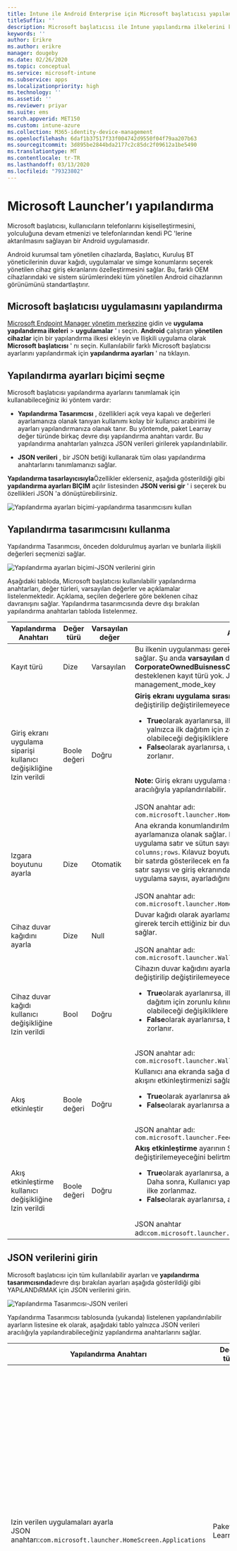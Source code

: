 ```yaml
---
title: Intune ile Android Enterprise için Microsoft başlatıcısı yapılandırma
titleSuffix: ''
description: Microsoft başlatıcısı ile Intune yapılandırma ilkelerini kullanın.
keywords: ''
author: Erikre
ms.author: erikre
manager: dougeby
ms.date: 02/26/2020
ms.topic: conceptual
ms.service: microsoft-intune
ms.subservice: apps
ms.localizationpriority: high
ms.technology: ''
ms.assetid: ''
ms.reviewer: priyar
ms.suite: ems
search.appverid: MET150
ms.custom: intune-azure
ms.collection: M365-identity-device-management
ms.openlocfilehash: 6daf1b37517f33f004742d9550f04f79aa207b63
ms.sourcegitcommit: 3d895be2844bda2177c2c85dc2f09612a1be5490
ms.translationtype: MT
ms.contentlocale: tr-TR
ms.lasthandoff: 03/13/2020
ms.locfileid: "79323802"
---
```

# <a name="configure-microsoft-launcher"></a>Microsoft Launcher’ı yapılandırma

Microsoft başlatıcısı, kullanıcıların telefonlarını kişiselleştirmesini, yolculuğuna devam etmenizi ve telefonlarından kendi PC 'lerine aktarılmasını sağlayan bir Android uygulamasıdır. 

Android kurumsal tam yönetilen cihazlarda, Başlatıcı, Kuruluş BT yöneticilerinin duvar kağıdı, uygulamalar ve simge konumlarını seçerek yönetilen cihaz giriş ekranlarını özelleştirmesini sağlar. Bu, farklı OEM cihazlarındaki ve sistem sürümlerindeki tüm yönetilen Android cihazlarının görünümünü standartlaştırır. 

## <a name="how-to-configure-the-microsoft-launcher-app"></a>Microsoft başlatıcısı uygulamasını yapılandırma 

[Microsoft Endpoint Manager yönetim merkezine](https://go.microsoft.com/fwlink/?linkid=2109431) gidin ve **uygulama yapılandırma ilkeleri** > **uygulamalar** ' ı seçin. **Android** çalıştıran **yönetilen cihazlar** için bir yapılandırma ilkesi ekleyin ve Ilişkili uygulama olarak **Microsoft başlatıcısı** ' nı seçin. Kullanılabilir farklı Microsoft başlatıcısı ayarlarını yapılandırmak için **yapılandırma ayarları** ' na tıklayın. 

## <a name="choosing-a-configuration-settings-format"></a>Yapılandırma ayarları biçimi seçme 

Microsoft başlatıcısı yapılandırma ayarlarını tanımlamak için kullanabileceğiniz iki yöntem vardır: 

- **Yapılandırma Tasarımcısı** , özellikleri açık veya kapalı ve değerleri ayarlamanıza olanak tanıyan kullanımı kolay bir kullanıcı arabirimi ile ayarları yapılandırmanıza olanak tanır. Bu yöntemde, paket Learray değer türünde birkaç devre dışı yapılandırma anahtarı vardır. Bu yapılandırma anahtarları yalnızca JSON verileri girilerek yapılandırılabilir. 

- **JSON verileri** , bir JSON betiği kullanarak tüm olası yapılandırma anahtarlarını tanımlamanızı sağlar. 

**Yapılandırma tasarlayıcısıyla**Özellikler eklerseniz, aşağıda gösterildiği gibi **yapılandırma ayarları BIÇIM** açılır listesinden **JSON verisi gir** ' i seçerek bu özellikleri JSON 'a dönüştürebilirsiniz.

   ![Yapılandırma ayarları biçimi-yapılandırma tasarımcısını kullan](./media/configure-microsoft-launcher/configure-microsoft-launcher-01.png)

## <a name="using-configuration-designer"></a>Yapılandırma tasarımcısını kullanma

Yapılandırma Tasarımcısı, önceden doldurulmuş ayarları ve bunlarla ilişkili değerleri seçmenizi sağlar.

   ![Yapılandırma ayarları biçimi-JSON verilerini girin](./media/configure-microsoft-launcher/configure-microsoft-launcher-02.png)

Aşağıdaki tabloda, Microsoft başlatıcısı kullanılabilir yapılandırma anahtarları, değer türleri, varsayılan değerler ve açıklamalar listelenmektedir. Açıklama, seçilen değerlere göre beklenen cihaz davranışını sağlar. Yapılandırma tasarımcısında devre dışı bırakılan yapılandırma anahtarları tabloda listelenmez.

|    Yapılandırma Anahtarı    |    Değer türü    |    Varsayılan değer    |    Açıklama     |
|---------------------------------------------------|------------------|---------------------|-------------------------------------------------------------------------------------------------------------------------------------------------------------------------------------------------------------------------------------------------------------------------------------------------------------------------------------------------------------------------------------------------------------------------------------------------------------------------------------------------------------------------------------------------------------------------------|
|    Kayıt türü    |    Dize     |    Varsayılan    |    Bu ilkenin uygulanması gereken kayıt türünü ayarlamanıza olanak sağlar. Şu anda **varsayılan** değer **CorporateOwnedBuisnessOnly**' e başvurur. Var olan başka bir desteklenen kayıt türü yok.        JSON anahtar adı: management_mode_key        |
|    Giriş ekranı uygulama siparişi kullanıcı değişikliğine Izin verildi    |    Boole değeri    |    Doğru    |    **Giriş ekranı uygulama sırası** ayarının Son Kullanıcı tarafından değiştirilip değiştirilemeyeceğini belirtmenize olanak tanır.<ul><li>**True**olarak ayarlanırsa, ilkede tanımlanan uygulama sırası yalnızca ilk dağıtım için zorlanır. Daha sonra, Kullanıcı yapmış olabileceği değişikliklere göre ilke zorlanmaz.</li><li>**False**olarak ayarlanırsa, uygulama sırası her eşitlemede zorlanır.</li></ul><br>**Note:** Giriş ekranı uygulama sırası yalnızca JSON Düzenleyicisi aracılığıyla yapılandırılabilir.<br><br>JSON anahtar adı:<br>`com.microsoft.launcher.HomeScreen.AppOrder.UserChangeAllowed`    |
|    Izgara boyutunu ayarla    |    Dize    |    Otomatik    |    Ana ekranda konumlandırılmış uygulamaların kılavuz boyutunu ayarlamanıza olanak sağlar. Kılavuz boyutunu tanımlamak için uygulama satır ve sütun sayısını şu biçimde ayarlayabilirsiniz: `columns;rows`. Kılavuz boyutunu tanımlarsanız, giriş ekranındaki bir satırda gösterilecek en fazla uygulama sayısı, ayarladığınız satır sayısı ve giriş ekranındaki bir sütunda gösterilecek en fazla uygulama sayısı, ayarladığınız sütun sayısı olacak şekilde değişir.<br><br>        JSON anahtar adı:<br>`com.microsoft.launcher.HomeScreen.GridSize`    |
|    Cihaz duvar kağıdını ayarla    |    Dize    |    Null    |    Duvar kağıdı olarak ayarlamak istediğiniz görüntünün URL 'sini girerek tercih ettiğiniz bir duvar kağıdını ayarlamanıza olanak sağlar.<br><br>JSON anahtar adı:<br>`com.microsoft.launcher.Wallpaper.URL`    |
|    Cihaz duvar kağıdı kullanıcı değişikliğine Izin verildi    |    Bool    |    Doğru    |    Cihazın duvar kağıdını ayarla ayarının Son Kullanıcı tarafından değiştirilip değiştirilemeyeceğini belirtmenize olanak tanır.<ul><li>**True**olarak ayarlanırsa, ilkedeki duvar kağıdı yalnızca ilk dağıtım için zorunlu kılınır. Daha sonra, Kullanıcı yapmış olabileceği değişikliklere göre ilke zorlanmaz.</li><li>**False**olarak ayarlanırsa, bu duvar kağıdı her eşitlemede zorlanır.</li></ul><br>JSON anahtar adı:<br>`com.microsoft.launcher.Wallpaper.URL.UserChangeAllowed`        |
|    Akış etkinleştir    |    Boole değeri    |    Doğru    |    Kullanıcı ana ekranda sağa doğru geldiğinde, cihazda Başlatıcı akışını etkinleştirmenizi sağlar.<ul><li>**True**olarak ayarlanırsa akış etkinleştirilir.</li><li>**False**olarak ayarlanırsa akış devre dışı bırakılır.</li></ul><br>JSON anahtar adı:<br>`com.microsoft.launcher.Feed.Enabled`    |
|    Akış etkinleştirme kullanıcı değişikliğine Izin verildi    |    Boole değeri    |    Doğru    |     **Akış etkinleştirme** ayarının Son Kullanıcı tarafından değiştirilip değiştirilemeyeceğini belirtmenize olanak tanır.<ul><li>**True**olarak ayarlanırsa, akış yalnızca ilk dağıtım için zorlanır. Daha sonra, Kullanıcı yapmış olabileceği değişikliklere göre ilke zorlanmaz.</li><li>**False**olarak ayarlanırsa, akış her eşitlemede zorlanır.</li></ul><br>JSON anahtar adı:`com.microsoft.launcher.Feed.Enabled.UserChangeAllowed`    |

## <a name="enter-json-data"></a>JSON verilerini girin

Microsoft başlatıcısı için tüm kullanılabilir ayarları ve **yapılandırma tasarımcısında**devre dışı bırakılan ayarları aşağıda gösterildiği gibi YAPıLANDıRMAK için JSON verilerini girin.

   ![Yapılandırma Tasarımcısı-JSON verileri](./media/configure-microsoft-launcher/configure-microsoft-launcher-03.png)

Yapılandırma Tasarımcısı tablosunda (yukarıda) listelenen yapılandırılabilir ayarların listesine ek olarak, aşağıdaki tablo yalnızca JSON verileri aracılığıyla yapılandırabileceğiniz yapılandırma anahtarlarını sağlar.

|    Yapılandırma Anahtarı    |    Değer türü    |    Varsayılan değer    |    Açıklama     |
|----------------------------------------------------------------------------------------------------|-------------------|-------------------------------------------------------------------------------------|------------------------------------------------------------------------------------------------------------------------------------------------------------------------------------------------------------------------------------------------------------------------------------------------------------------------------------------------------------------------------------------------------------------------------------------------------------------------------------------------------------------------------------------------------------------------------------------------------------------------------------------------------------------------------------|
|    Izin verilen uygulamaları ayarla<br>JSON anahtarı:`com.microsoft.launcher.HomeScreen.Applications`    |    Paketleme Learray    | Bkz. [izin verilen uygulamaları ayarla](configure-microsoft-launcher.md#set-allow-listed-applications)</sup>    |    , Cihazda yüklü uygulamalar arasından giriş ekranında görünür olan uygulama kümesini tanımlamanızı sağlar. Uygulamaları, görünür hale getirmek istediğiniz uygulamaların uygulama paketi adını girerek tanımlayabilirsiniz; Örneğin, `com.android.settings`, ana ekranda ayarları erişilebilir hale getirir. Bu bölümde izin verilen uygulamaların, ana ekranda görünür olması için cihazda zaten yüklü olması gerekir.<p>Özelliklerinin<ul><li>**Paket:** Uygulama paketi adı</li><li>**Sınıf:** Belirli bir uygulama sayfasına özgü olan uygulama etkinliği. Bu değer boşsa varsayılan uygulama sayfasını kullanır.</li></ul>      |
|    Ana ekran uygulama sırası<br>JSON anahtarı: `com.microsoft.launcher.HomeScreen.AppOrder`    |    Paketleme Learray    |    Bkz: [giriş ekranı uygulama sırası](configure-microsoft-launcher.md#home-screen-app-order)      |    Ana ekranda uygulama sırasını belirtmenize izin verir.<p>Özelliklerinin<br><ul><li>**Şunu yazın:** Desteklenen tek tür `application`.</li><li>**Konum:** Ana ekrandaki uygulama simge yuvası. Bu, sol üstteki konum 1 ' den başlar ve yukarıdan aşağıya doğru aşağı doğru ilerler.</li><li>**Paket:** Uygulama paketi adı.</li><li>**Sınıf:** Belirli bir uygulama sayfasına özgü olan uygulama etkinliği. Varsayılan uygulama sayfası, bu değer boşsa kullanılacaktır.</li></ul>    |

### <a name="set-allow-listed-applications"></a>İzin verilen uygulamaları ayarla

```JSON
{
    "key": "com.microsoft.launcher.HomeScreen.Applications",
    "valueBundleArray": 
    [
        {
            "managedProperty": [
                {
                    "key": "package",
                    "valueString": ""
                },
                {
                    "key": "class",
                    "valueString": ""
                }
            ]
        }
    ]
}
```

### <a name="home-screen-app-order"></a>Ana ekran uygulama sırası

```JSON
{
    "key": "com.microsoft.launcher.HomeScreen.AppOrder",
    "valueBundleArray": 
    [
        {
            "managedProperty": [
                {
                    "key": "type",
                    "valueString": "application"
                },
                {
                    "key": "position",
                    "valueInteger": 0
                },
                {
                    "key": "package",
                    "valueString": ""
                },
                {
                    "key": "class",
                    "valueString": ""
                }
            ]
        }
    ]
}
```

Aşağıda, tüm kullanılabilir yapılandırma anahtarlarının dahil olduğu bir JSON betiği verilmiştir:

```JSON
{
    "kind": "androidenterprise#managedConfiguration", 
    "productId": "app:com.microsoft.launcher", 
    "managedProperty": [
        {
            "key": "management_mode_key", 
            "valueString": "Default"
        }, 
        {
            "key": "com.microsoft.launcher.Feed.Enable.UserChangeAllowed", 
            "valueBool": false
        }, 
        {
            "key": "com.microsoft.launcher.Feed.Enable", 
            "valueBool": true
        }, 
        {
            "key": "com.microsoft.launcher.Wallpaper.Url.UserChangeAllowed", 
            "valueBool": false
        }, 
        {
            "key": "com.microsoft.launcher.Wallpaper.Url", 
            "valueBool": "http://www.contoso.com/wallpaper.png"
        }, 
        {
            "key": "com.microsoft.launcher.HomeScreen.GridSize", 
            "valueString": "5;5"
        }, 
        {
            "key": "com.microsoft.launcher.HomeScreen.Applications", 
            "valueBundleArray": [
                {
                    "managedProperty": [
                        {
                            "key": "package", 
                            "valueString": "com.ups.mobile.android"
                        }, 
                        {
                            "key": "class", 
                            "valueString": ""
                        }
                    ]
                }, 
                {
                    "managedProperty": [
                        {
                            "key": "package", 
                            "valueString": "com.microsoft.teams"
                        }, 
                        {
                            "key": "class", 
                            "valueString": ""
                        }
                    ]
                }, 
                {
                    "managedProperty": [
                        {
                            "key": "package", 
                            "valueString": "com.microsoft.bing"
                        }, 
                        {
                            "key": "class", 
                            "valueString": ""
                        }
                    ]
                }
            ]
        }, 
        {
            "key": "com.microsoft.launcher.HomeScreen.AppOrder.UserChangeAllowed", 
            "valueBool": false
        }, 
        {
            "key": "com.microsoft.launcher.HomeScreen.AppOrder", 
            "valueBundleArray": [
                {
                    "managedProperty": [
                        {
                            "key": "type", 
                            "valueString": "application"
                        }, 
                        {
                            "key": "position", 
                            "valueInteger": 17
                        }, 
                        {
                            "key": "package", 
                            "valueString": "com.ups.mobile.android"
                        }, 
                        {
                            "key": "class", 
                            "valueString": ""
                        }
                    ]
                }, 
                {
                    "managedProperty": [
                        {
                            "key": "type", 
                            "valueString": "application"
                        }, 
                        {
                            "key": "position", 
                            "valueInteger": 18
                        }, 
                        {
                            "key": "package", 
                            "valueString": "com.microsoft.teams"
                        }, 
                        {
                            "key": "class", 
                            "valueString": ""
                        }
                    ]
                }, 
                {
                    "managedProperty": [
                        {
                            "key": "type", 
                            "valueString": "application"
                        }, 
                        {
                            "key": "position", 
                            "valueInteger": 19
                        }, 
                        {
                            "key": "package", 
                            "valueString": "com.microsoft.bing"
                        }, 
                        {
                            "key": "class", 
                            "valueString": ""
                        }
                    ]
                }
            ]
        }
    ]
}
```

## <a name="next-steps"></a>Sonraki adımlar

- Android kurumsal tam olarak yönetilen cihazlar hakkında daha fazla bilgi için bkz. [Intune 'Da Android Enterprise tam yönetme cihazlarını ayarlama](../enrollment/android-fully-managed-enroll.md).
